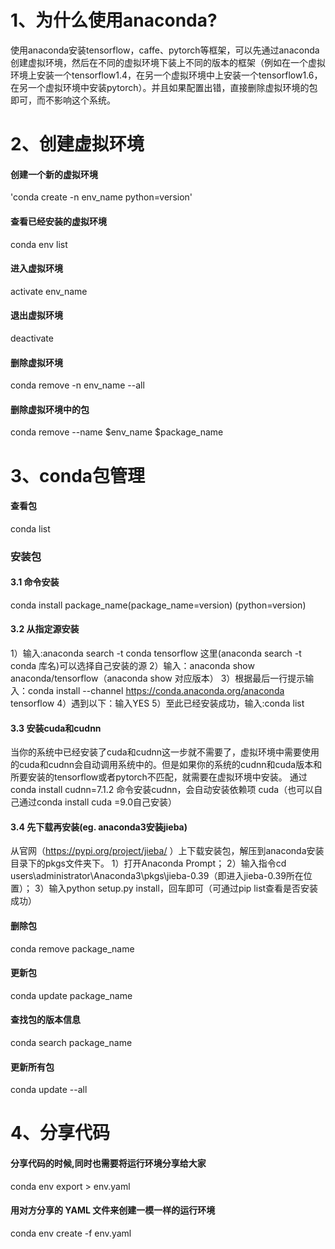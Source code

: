 # 1、为什么使用anaconda?
使用anaconda安装tensorflow，caffe、pytorch等框架，可以先通过anaconda创建虚拟环境，然后在不同的虚拟环境下装上不同的版本的框架（例如在一个虚拟环境上安装一个tensorflow1.4，在另一个虚拟环境中上安装一个tensorflow1.6，在另一个虚拟环境中安装pytorch）。并且如果配置出错，直接删除虚拟环境的包即可，而不影响这个系统。

# 2、创建虚拟环境
#### 创建一个新的虚拟环境
'conda create -n env_name python=version'
#### 查看已经安装的虚拟环境
conda env list
#### 进入虚拟环境
activate env_name
#### 退出虚拟环境
deactivate
#### 删除虚拟环境
conda remove -n env_name --all
#### 删除虚拟环境中的包
conda remove --name $env_name $package_name

# 3、conda包管理
#### 查看包
conda list
### 安装包
#### 3.1 命令安装
conda install package_name(package_name=version) (python=version)
#### 3.2 从指定源安装
1）输入:anaconda search -t conda tensorflow
   这里(anaconda search -t conda 库名)可以选择自己安装的源
2）输入：anaconda show anaconda/tensorflow（anaconda show 对应版本）
3）根据最后一行提示输入：conda install --channel https://conda.anaconda.org/anaconda tensorflow
4）遇到以下：输入YES
5）至此已经安装成功，输入:conda list
#### 3.3 安装cuda和cudnn
当你的系统中已经安装了cuda和cudnn这一步就不需要了，虚拟环境中需要使用的cuda和cudnn会自动调用系统中的。但是如果你的系统的cudnn和cuda版本和所要安装的tensorflow或者pytorch不匹配，就需要在虚拟环境中安装。
通过 conda install cudnn=7.1.2 命令安装cudnn，会自动安装依赖项 cuda（也可以自己通过conda install cuda =9.0自己安装）
#### 3.4 先下载再安装(eg. anaconda3安装jieba)
从官网（https://pypi.org/project/jieba/ ）上下载安装包，解压到anaconda安装目录下的pkgs文件夹下。
1）打开Anaconda Prompt；
2）输入指令cd users\administrator\Anaconda3\pkgs\jieba-0.39（即进入jieba-0.39所在位置）；
3）输入python setup.py install，回车即可（可通过pip list查看是否安装成功）
#### 删除包
conda remove package_name
#### 更新包
conda update package_name
#### 查找包的版本信息
conda search package_name
#### 更新所有包
conda update --all

# 4、分享代码
#### 分享代码的时候,同时也需要将运行环境分享给大家 
conda env export > env.yaml 
#### 用对方分享的 YAML 文件来创建一模一样的运行环境 
conda env create -f env.yaml 
